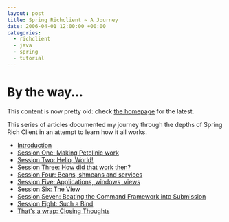 ```yaml
---
layout: post
title: Spring Richclient ~ A Journey
date: 2006-04-01 12:00:00 +00:00
categories:
  - richclient 
  - java 
  - spring
  - tutorial
---
```

<div class='alert'><h1>By the way...</h1><p>This content is now pretty old: check <a href='/'>the homepage</a> for the latest.</p></div>
          
<p>This series of articles documented my journey through the depths of Spring Rich Client in an attempt to learn how it all works.</p>
    
<ul>
<li><a href="/2006/01/spring-rc-introduction">Introduction</a></li>
<li><a href="/2006/01/spring-rc-session-one">Session One: Making Petclinic work</a></li>
<li><a href="/2006/01/spring-rc-session-two">Session Two: Hello, World!</a></li>
<li><a href="/2006/01/spring-rc-session-three">Session Three: How did that work then?</a></li>
<li><a href="/2006/01/spring-rc-session-four">Session Four: Beans, shmeans and services</a></li>
<li><a href="/2006/02/spring-rc-session-five">Session Five: Applications, windows, views</a></li>
<li><a href="/2006/02/spring-rc-session-six">Session Six: The View</a></li>
<li><a href="/2006/03/spring-rc-session-seven">Session Seven: Beating the Command Framework into Submission</a></li>
<li><a href="/2006/03/spring-rc-session-eight">Session Eight: Such a Bind</a></li>
<li><a href="/2006/04/spring-rc-thats-a-wrap">That's a wrap: Closing Thoughts</a></li>
</ul>
